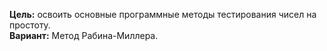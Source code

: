 **Цель:** освоить основные программные методы тестирования чисел на простоту.<br>
**Вариант:** Метод Рабина-Миллера.
